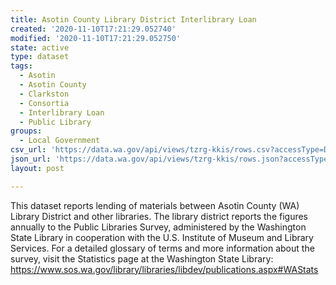 ```yaml
---
title: Asotin County Library District Interlibrary Loan
created: '2020-11-10T17:21:29.052740'
modified: '2020-11-10T17:21:29.052750'
state: active
type: dataset
tags:
  - Asotin
  - Asotin County
  - Clarkston
  - Consortia
  - Interlibrary Loan
  - Public Library
groups:
  - Local Government
csv_url: 'https://data.wa.gov/api/views/tzrg-kkis/rows.csv?accessType=DOWNLOAD'
json_url: 'https://data.wa.gov/api/views/tzrg-kkis/rows.json?accessType=DOWNLOAD'
layout: post

---
```

This dataset reports lending of materials between Asotin County (WA) Library District and other libraries. The library district reports the figures annually to the Public Libraries Survey, administered by the Washington State Library in cooperation with the U.S. Institute of Museum and Library Services. For a detailed glossary of terms and more information about the survey, visit the Statistics page at the Washington State Library: https://www.sos.wa.gov/library/libraries/libdev/publications.aspx#WAStats
